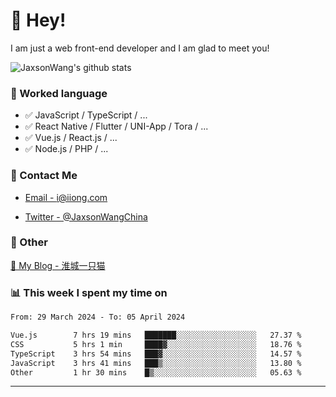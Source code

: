 # 👋 Hey!

I am just a web front-end developer and I am glad to meet you!

![JaxsonWang's github stats](https://github-readme-stats.vercel.app/api?username=JaxsonWang&&show_icons=true&&title_color=1abc9c&&icon_color=1abc9c)


### 📝 Worked language

- ✅ JavaScript / TypeScript / ...
- ✅ React Native / Flutter / UNI-App / Tora / ...
- ✅ Vue.js / React.js / ...
- ✅ Node.js / PHP / ...

### 📮 Contact Me

- [Email - i@iiong.com](mailto:i@iiong.com)

- [Twitter - @JaxsonWangChina](https://twitter.com/JaxsonWangChina)

### 🤪 Other

[📌 My Blog - 淮城一只猫](https://iiong.com)

### 📊 This week I spent my time on

<!--START_SECTION:waka-->

```txt
From: 29 March 2024 - To: 05 April 2024

Vue.js        7 hrs 19 mins   ███████░░░░░░░░░░░░░░░░░░   27.37 %
CSS           5 hrs 1 min     ████▓░░░░░░░░░░░░░░░░░░░░   18.76 %
TypeScript    3 hrs 54 mins   ███▓░░░░░░░░░░░░░░░░░░░░░   14.57 %
JavaScript    3 hrs 41 mins   ███▒░░░░░░░░░░░░░░░░░░░░░   13.80 %
Other         1 hr 30 mins    █▒░░░░░░░░░░░░░░░░░░░░░░░   05.63 %
```

<!--END_SECTION:waka-->

---
